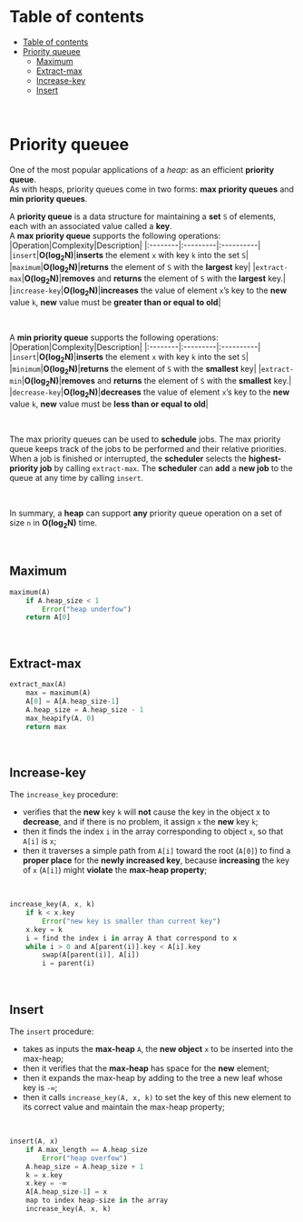 # Table of contents
- [Table of contents](#table-of-contents)
- [Priority queuee](#priority-queuee)
  - [Maximum](#maximum)
  - [Extract-max](#extract-max)
  - [Increase-key](#increase-key)
  - [Insert](#insert)

<br>

# Priority queuee
One of the most popular applications of a *heap*: as an efficient **priority queue**.<br>
As with heaps, priority queues come in two forms: **max priority queues** and **min priority queues**.<br>

A **priority queue** is a data structure for maintaining a **set** `S` of elements, each with an associated value called a **key**.<br>
A **max priority queue** supports the following operations:
|Operation|Complexity|Description|
|:--------|:---------|:----------|
|`insert`|**O(log<sub>2</sub>N)**|**inserts** the element `x` with key `k` into the set `S`|
|`maximum`|**O(log<sub>2</sub>N)**|**returns** the element of `S` with the **largest** key|
|`extract-max`|**O(log<sub>2</sub>N)**|**removes** and **returns** the element of `S` with the **largest** key.|
|`increase-key`|**O(log<sub>2</sub>N)**|**increases** the value of element `x`’s key to the **new** value `k`, **new** value must be **greater than or equal to old**|

<br>

A **min priority queue** supports the following operations:
|Operation|Complexity|Description|
|:--------|:---------|:----------|
|`insert`|**O(log<sub>2</sub>N)**|**inserts** the element `x` with key `k` into the set `S`|
|`minimum`|**O(log<sub>2</sub>N)**|**returns** the element of `S` with the **smallest** key|
|`extract-min`|**O(log<sub>2</sub>N)**|**removes** and **returns** the element of `S` with the **smallest** key.|
|`decrease-key`|**O(log<sub>2</sub>N)**|**decreases** the value of element `x`’s key to the **new** value `k`, **new** value must be **less than or equal to old**|

<br>

The max priority queues can be used to **schedule** jobs. The max priority queue keeps track of the jobs to be performed and their relative priorities. When a job is finished or interrupted, the **scheduler** selects the **highest-priority job** by calling `extract-max`. The **scheduler** can **add** a **new job** to the queue at any time by calling `insert`.<br>

<br>

In summary, a **heap** can support **any** priority queue operation on a set of size `n` in **O(log<sub>2</sub>N)** time.

<br>

## Maximum
```rust
maximum(A)
    if A.heap_size < 1
        Error("heap underfow")
    return A[0]
```

<br>

## Extract-max
```rust
extract_max(A)
    max = maximum(A)
    A[0] = A[A.heap_size-1]
    A.heap_size = A.heap_size - 1
    max_heapify(A, 0)
    return max
```

<br>

## Increase-key
The `increase_key` procedure:
- verifies that the **new** key `k` will **not** cause the key in the object x to **decrease**, and if there is no problem, it assign `x` the **new** key `k`;
- then it finds the index `i` in the array corresponding to object `x`, so that `A[i]` is `x`;
- then it traverses a simple path from `A[i]` toward the root (`A[0]`) to find a **proper place** for the **newly increased key**, because **increasing** the key of `x` (`A[i]`) might **violate** the **max-heap property**;

<br>

```rust
increase_key(A, x, k)
    if k < x.key
        Error("new key is smaller than current key")
    x.key = k
    i = find the index i in array A that correspond to x
    while i > 0 and A[parent(i)].key < A[i].key
        swap(A[parent(i)], A[i])
        i = parent(i)
```

<br>

## Insert
The `insert` procedure:
- takes as inputs the **max-heap** `A`, the **new object** `x` to be inserted into the max-heap;
- then it verifies that the **max-heap** has space for the **new** element;
- then it expands the max-heap by adding to the tree a new leaf whose key is `-∞`;
- then it calls `increase_key(A, x, k)` to set the key of this new element to its correct value and maintain the max-heap property;

<br>

```rust
insert(A, x)
    if A.max_length == A.heap_size
        Error("heap overfow")
    A.heap_size = A.heap_size + 1
    k = x.key
    x.key = -∞
    A[A.heap_size-1] = x
    map to index heap-size in the array
    increase_key(A, x, k)
```